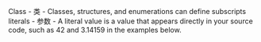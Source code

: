 Class - 类 - Classes, structures, and enumerations can define subscripts
literals - 参数 - A literal value is a value that appears directly in your source code, such as 42 and 3.14159 in the examples below.
